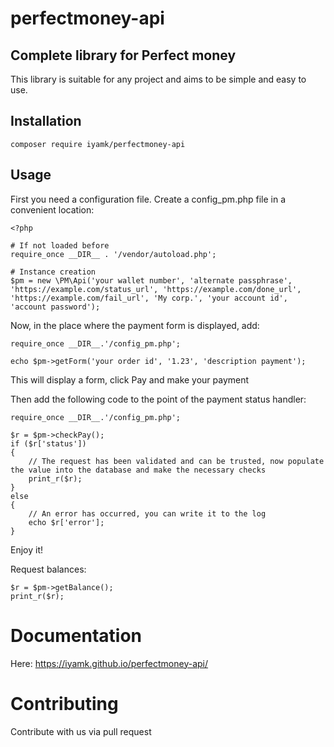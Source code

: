 # perfectmoney-api

## Complete library for Perfect money

This library is suitable for any project and aims to be simple and easy to use.

## Installation

```
composer require iyamk/perfectmoney-api
```

## Usage

First you need a configuration file. Create a config_pm.php file in a convenient location:
```
<?php

# If not loaded before
require_once __DIR__ . '/vendor/autoload.php';

# Instance creation
$pm = new \PM\Api('your wallet number', 'alternate passphrase', 'https://example.com/status_url', 'https://example.com/done_url', 'https://example.com/fail_url', 'My corp.', 'your account id', 'account password');

```

Now, in the place where the payment form is displayed, add:
```
require_once __DIR__.'/config_pm.php';

echo $pm->getForm('your order id', '1.23', 'description payment');
```

This will display a form, click Pay and make your payment

Then add the following code to the point of the payment status handler:
```
require_once __DIR__.'/config_pm.php';

$r = $pm->checkPay();
if ($r['status'])
{
	// The request has been validated and can be trusted, now populate the value into the database and make the necessary checks
	print_r($r);
}
else
{
	// An error has occurred, you can write it to the log
	echo $r['error'];
}
```

Enjoy it!

Request balances:

```
$r = $pm->getBalance();
print_r($r);
```

# Documentation

Here: https://iyamk.github.io/perfectmoney-api/

# Contributing

Contribute with us via pull request